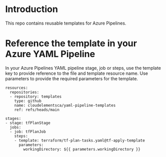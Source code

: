 # Introduction 
This repo contains reusable templates for Azure Pipelines. 

# Reference the template in your Azure YAML Pipeline
In your Azure Pipelines YAML pipeline stage, job or steps, use the template key to provide reference to the file and template resource name. Use parameters to provide the required parameters for the template.

```
resources:
  repositories:
  - repository: templates
    type: github
    name: cloudelementsca/yaml-pipeline-templates
    ref: refs/heads/main

stages:
- stage: tfPlanStage
  jobs:
  - job: tfPlanJob
    steps:
    - template: terraform/tf-plan-tasks.yaml@tf-apply-template
      parameters:
        workingDirectory: ${{ parameters.workingDirectory }}
```
